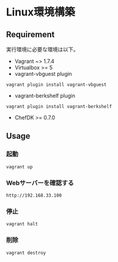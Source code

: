 Linux環境構築
====




## Requirement

実行環境に必要な環境は以下。

- Vagrant ~> 1.7.4
- Virtualbox >= 5
- vagrant-vbguest plugin  
```
vagrant plugin install vagrant-vbguest
```
- vagrant-berkshelf plugin  
```
vagrant plugin install vagrant-berkshelf
```
  - ChefDK >= 0.7.0

## Usage

### 起動

```
vagrant up
```

### Webサーバーを確認する

```
http://192.168.33.100
```


### 停止

```
vagrant halt
```

### 削除

```
vagrant destroy
```
